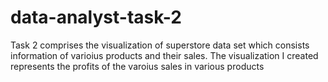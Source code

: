 # data-analyst-task-2
Task 2 comprises the visualization of superstore data set which consists information of varioius products and their sales.
The visualization I created represents the profits of the varoius sales in various products

